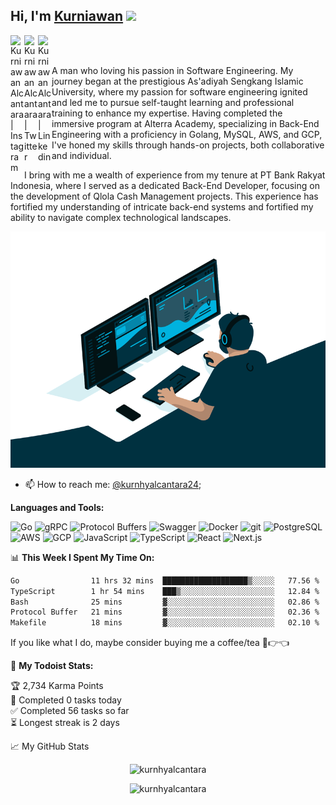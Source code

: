## Hi, I'm [Kurniawan](https://kurnhy.vercel.app) <img src="https://media.giphy.com/media/hvRJCLFzcasrR4ia7z/giphy.gif" width="25px">

<a href="https://instagram.com/kurnhyalcantara24">
  <img align="left" alt="Kurniawan Alcantara | Instagram" width="22px" src="https://raw.githubusercontent.com/rahuldkjain/github-profile-readme-generator/master/src/images/icons/Social/instagram.svg" />
</a>
<a href="https://twitter.com/kurnhyalc24">
  <img align="left" alt="Kurniawan Alcantara | Twitter" width="22px" src="https://raw.githubusercontent.com/rahuldkjain/github-profile-readme-generator/master/src/images/icons/Social/twitter.svg" />
</a>
<a href="https://www.linkedin.com/in/kurnhyalcantara">
  <img align="left" alt="Kurniawan Alcantara | Linkedin" width="22px" src="https://raw.githubusercontent.com/rahuldkjain/github-profile-readme-generator/master/src/images/icons/Social/linked-in-alt.svg" />
</a>

<br />
<br />

<p>A man who loving his passion in Software Engineering. My journey began at the prestigious As'adiyah Sengkang Islamic University, where my passion for software engineering ignited and led me to pursue self-taught learning and professional training to enhance my expertise. Having completed the immersive program at Alterra Academy, specializing in Back-End Engineering with a proficiency in Golang, MySQL, AWS, and GCP, I've honed my skills through hands-on projects, both collaborative and individual.

I bring with me a wealth of experience from my tenure at PT Bank Rakyat Indonesia, where I served as a dedicated Back-End Developer, focusing on the development of Qlola Cash Management projects. This experience has fortified my understanding of intricate back-end systems and fortified my ability to navigate complex technological landscapes.</p>

  <img alt="GIF" src="https://github.com/kurnhyalcantara/kurnhyalcantara/blob/main/code.gif?raw=true"/>
  
- 📫 How to reach me: [@kurnhyalcantara24](https://instagram.com/kurnhyalcantara24);

**Languages and Tools:**

<img alt="Go" src="https://img.shields.io/badge/-Go-45b8d8?style=flat-square&logo=go&logoColor=white" />
<img alt="gRPC" src="https://img.shields.io/badge/-gRPC-2DB67D?style=flat-square&logo=grpc&logoColor=white" />
<img alt="Protocol Buffers" src="https://img.shields.io/badge/-Protocol%20Buffers-009688?style=flat-square&logo=protocol-buffers&logoColor=white" />
<img alt="Swagger" src="https://img.shields.io/badge/-Swagger-85EA2D?style=flat-square&logo=swagger&logoColor=white" />
<img alt="Docker" src="https://img.shields.io/badge/-Docker-46a2f1?style=flat-square&logo=docker&logoColor=white" />
<img alt="git" src="https://img.shields.io/badge/-Git-F05032?style=flat-square&logo=git&logoColor=white" />
<img alt="PostgreSQL" src="https://img.shields.io/badge/-PostgreSQL-336791?style=flat-square&logo=postgresql&logoColor=white" />
<img alt="AWS" src="https://img.shields.io/badge/-AWS-232F3E?style=flat-square&logo=amazon-aws&logoColor=white" />
<img alt="GCP" src="https://img.shields.io/badge/-GCP-4285F4?style=flat-square&logo=google-cloud&logoColor=white" />
<img alt="JavaScript" src="https://img.shields.io/badge/-JavaScript-F7DF1E?style=flat-square&logo=javascript&logoColor=black" />
<img alt="TypeScript" src="https://img.shields.io/badge/-TypeScript-3178C6?style=flat-square&logo=typescript&logoColor=white" />
<img alt="React" src="https://img.shields.io/badge/-React-61DAFB?style=flat-square&logo=react&logoColor=white" />
<img alt="Next.js" src="https://img.shields.io/badge/-Next.js-000000?style=flat-square&logo=next.js&logoColor=white" />

<br />

📊 **This Week I Spent My Time On:**

<!--START_SECTION:waka-->

```txt
Go                11 hrs 32 mins  ███████████████████▒░░░░░   77.56 %
TypeScript        1 hr 54 mins    ███▒░░░░░░░░░░░░░░░░░░░░░   12.84 %
Bash              25 mins         ▓░░░░░░░░░░░░░░░░░░░░░░░░   02.86 %
Protocol Buffer   21 mins         ▓░░░░░░░░░░░░░░░░░░░░░░░░   02.36 %
Makefile          18 mins         ▓░░░░░░░░░░░░░░░░░░░░░░░░   02.10 %
```

<!--END_SECTION:waka-->

If you like what I do, maybe consider buying me a coffee/tea 🥺👉👈

🚧 **My Todoist Stats:**

<!-- TODO-IST:START -->

🏆 2,734 Karma Points  
🌸 Completed 0 tasks today  
✅ Completed 56 tasks so far  
⏳ Longest streak is 2 days

<!-- TODO-IST:END -->

📈 My GitHub Stats

<p align="center"> <img src="https://github-readme-stats.vercel.app/api?username=kurnhyalcantara&show_icons=true&theme=gotham" alt="kurnhyalcantara" />

<br/>

<p align="center"> <img src="https://spotify-github-profile.vercel.app/api/view?uid=0ay5rzmzkb6eldm2sn78z1ras&cover_image=true&theme=default&show_offline=true&background_color=121212&interchange=false" alt="kurnhyalcantara" />
